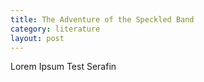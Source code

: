 ```yaml
---
title: The Adventure of the Speckled Band
category: literature
layout: post
---
```


Lorem Ipsum Test Serafin